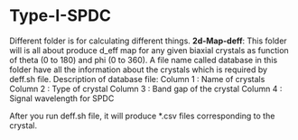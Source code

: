 # Type-I-SPDC
Different folder is for calculating different things.
**2d-Map-deff**: This folder will is all about produce d_eff map for any given biaxial crystals as function of theta (0 to 180) and phi (0 to 360). A file name called database in this folder have all the information about the crystals which is required by deff.sh file.
Description of database file:
Column 1 : Name of crystals
Column 2 : Type of crystal
Column 3 : Band gap of the crystal
Column 4 : Signal wavelength for SPDC

After you run deff.sh file, it will produce *.csv files corresponding to the crystal. 
